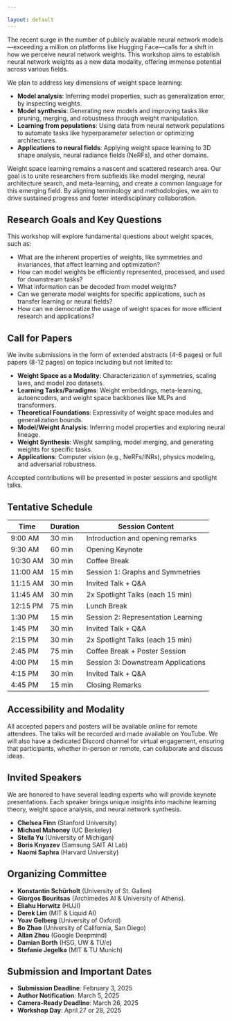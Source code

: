 ```yaml
---

layout: default
---
```



The recent surge in the number of publicly available neural network models—exceeding a million on platforms like Hugging Face—calls for a shift in how we perceive neural network weights. This workshop aims to establish neural network weights as a new data modality, offering immense potential across various fields.

We plan to address key dimensions of weight space learning:

- **Model analysis**: Inferring model properties, such as generalization error, by inspecting weights.
- **Model synthesis**: Generating new models and improving tasks like pruning, merging, and robustness through weight manipulation.
- **Learning from populations**: Using data from neural network populations to automate tasks like hyperparameter selection or optimizing architectures.
- **Applications to neural fields**: Applying weight space learning to 3D shape analysis, neural radiance fields (NeRFs), and other domains.

Weight space learning remains a nascent and scattered research area. Our goal is to unite researchers from subfields like model merging, neural architecture search, and meta-learning, and create a common language for this emerging field. By aligning terminology and methodologies, we aim to drive sustained progress and foster interdisciplinary collaboration.

## Research Goals and Key Questions

This workshop will explore fundamental questions about weight spaces, such as:

- What are the inherent properties of weights, like symmetries and invariances, that affect learning and optimization?
- How can model weights be efficiently represented, processed, and used for downstream tasks?
- What information can be decoded from model weights?
- Can we generate model weights for specific applications, such as transfer learning or neural fields?
- How can we democratize the usage of weight spaces for more efficient research and applications?

## Call for Papers

We invite submissions in the form of extended abstracts (4-6 pages) or full papers (8-12 pages) on topics including but not limited to:

- **Weight Space as a Modality**: Characterization of symmetries, scaling laws, and model zoo datasets.
- **Learning Tasks/Paradigms**: Weight embeddings, meta-learning, autoencoders, and weight space backbones like MLPs and transformers.
- **Theoretical Foundations**: Expressivity of weight space modules and generalization bounds.
- **Model/Weight Analysis**: Inferring model properties and exploring neural lineage.
- **Weight Synthesis**: Weight sampling, model merging, and generating weights for specific tasks.
- **Applications**: Computer vision (e.g., NeRFs/INRs), physics modeling, and adversarial robustness.

Accepted contributions will be presented in poster sessions and spotlight talks.

## Tentative Schedule

| Time      | Duration | Session Content                                   |
| --------- | -------- | ------------------------------------------------- |
| 9:00 AM   | 30 min   | Introduction and opening remarks                  |
| 9:30 AM   | 60 min   | Opening Keynote                                   |
| 10:30 AM  | 30 min   | Coffee Break                                      |
| 11:00 AM  | 15 min   | Session 1: Graphs and Symmetries                  |
| 11:15 AM  | 30 min   | Invited Talk + Q&A                                |
| 11:45 AM  | 30 min   | 2x Spotlight Talks (each 15 min)                  |
| 12:15 PM  | 75 min   | Lunch Break                                       |
| 1:30 PM   | 15 min   | Session 2: Representation Learning                |
| 1:45 PM   | 30 min   | Invited Talk + Q&A                                |
| 2:15 PM   | 30 min   | 2x Spotlight Talks (each 15 min)                  |
| 2:45 PM   | 75 min   | Coffee Break + Poster Session                     |
| 4:00 PM   | 15 min   | Session 3: Downstream Applications                |
| 4:15 PM   | 30 min   | Invited Talk + Q&A                                |
| 4:45 PM   | 15 min   | Closing Remarks                                   |

## Accessibility and Modality

All accepted papers and posters will be available online for remote attendees. The talks will be recorded and made available on YouTube. We will also have a dedicated Discord channel for virtual engagement, ensuring that participants, whether in-person or remote, can collaborate and discuss ideas.

## Invited Speakers

We are honored to have several leading experts who will provide keynote presentations. Each speaker brings unique insights into machine learning theory, weight space analysis, and neural network synthesis.

- **Chelsea Finn** (Stanford University)
- **Michael Mahoney** (UC Berkeley)
- **Stella Yu** (University of Michigan)
- **Boris Knyazev** (Samsung SAIT AI Lab)
- **Naomi Saphra** (Harvard University)

## Organizing Committee

- **Konstantin Schürholt** (University of St. Gallen)
- **Giorgos Bouritsas** (Archimedes AI & University of Athens).
- **Eliahu Horwitz** (HUJI)
- **Derek Lim** (MIT & Liquid AI)
- **Yoav Gelberg** (University of Oxford)
- **Bo Zhao** (University of California, San Diego)
- **Allan Zhou** (Google Deepmind)
- **Damian Borth** (HSG, UW & TU/e)
- **Stefanie Jegelka** (MIT & TU Munich)


## Submission and Important Dates

- **Submission Deadline**: February 3, 2025
- **Author Notification**: March 5, 2025
- **Camera-Ready Deadline**: March 26, 2025
- **Workshop Day**: April 27 or 28, 2025

